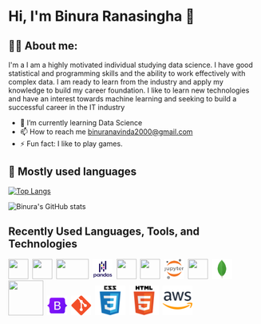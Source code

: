 # Hi, I'm Binura Ranasingha 👋


## 🙋‍♂️ About me:
I'm a I am a highly motivated individual studying data science. I have good statistical and programming skills and the ability to work effectively with complex data. I am ready to learn from the industry and apply my knowledge to build my career foundation. I like to learn new technologies and have an interest towards machine learning and seeking to build a successful career in the IT industry

- 🌱 I’m currently learning Data Science 
- 📫 How to reach me binuranavinda2000@gmail.com
- ⚡ Fun fact: I like to play games.

## 🚀 Mostly used languages
[![Top Langs](https://github-readme-stats.vercel.app/api/top-langs/?username=BinuraRanasingha&layout=donut-vertical)](https://github.com/anuraghazra/github-readme-stats)

![Binura's GitHub stats](https://github-readme-stats.vercel.app/api?username=BinuraRanasingha&show_icons=true&theme=radical)

## Recently Used Languages, Tools, and Technologies
<div>
  <img src="https://upload.wikimedia.org/wikipedia/commons/thumb/d/d0/Google_Colaboratory_SVG_Logo.svg/2560px-Google_Colaboratory_SVG_Logo.svg.png" width="40" height="40"/>&nbsp;
  <img src="https://upload.wikimedia.org/wikipedia/commons/thumb/8/84/Matplotlib_icon.svg/1024px-Matplotlib_icon.svg.png" width="40" height="40"/>&nbsp;
  <img src="https://miro.medium.com/v2/resize:fit:964/1*2fD9qRIlRAJay7D5NK3yEA.png" width="65" height="40"/>&nbsp;
  <img src="https://github.com/devicons/devicon/blob/master/icons/pandas/pandas-original-wordmark.svg" width="40" height="40"/>&nbsp;
  <img src="https://pypi-camo.global.ssl.fastly.net/b86b2758380b6bc7cbdf4ff97fda9826a3b74aa2/68747470733a2f2f7261772e67697468756275736572636f6e74656e742e636f6d2f7363696b69742d6c6561726e2f7363696b69742d6c6561726e2f6d61696e2f646f632f6c6f676f732f7363696b69742d6c6561726e2d6c6f676f2e706e67" height="40" width="40"/>&nbsp;
  <img src="https://www.statsmodels.org/stable/_images/statsmodels-logo-v2.svg" width="40" height="40"/>&nbsp;
  <img src="https://github.com/devicons/devicon/blob/master/icons/jupyter/jupyter-original-wordmark.svg" width="40" height="40"/>&nbsp;
  <img src="https://upload.wikimedia.org/wikipedia/commons/thumb/6/69/Notepad%2B%2B_Logo.svg/2367px-Notepad%2B%2B_Logo.svg.png" width="40" height="40"/>&nbsp;
  <img src="https://github.com/devicons/devicon/blob/master/icons/mongodb/mongodb-original.svg" width="40" height="40"/>&nbsp;
  <img src="https://streamlit.io/sharing-image-facebook.jpg" width="70" height="70"/>&nbsp;
  <img src="https://github.com/devicons/devicon/blob/master/icons/bootstrap/bootstrap-original.svg" width="40" height="40"/>&nbsp;
  <img src="https://github.com/devicons/devicon/blob/master/icons/git/git-original.svg" width="40" height="40"/>&nbsp;
  <img src="https://github.com/devicons/devicon/blob/master/icons/css3/css3-original-wordmark.svg" width="60" height="60"/>&nbsp;
  <img src="https://github.com/devicons/devicon/blob/master/icons/html5/html5-original-wordmark.svg" width="60" height="60"/>&nbsp;
  <img src="https://github.com/devicons/devicon/blob/master/icons/amazonwebservices/amazonwebservices-original-wordmark.svg" width="60" height="60"/>&nbsp;
</a>
</div>




